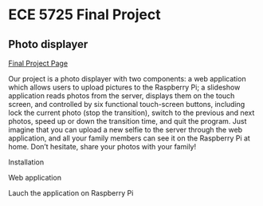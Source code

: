 # ECE 5725 Final Project 
## Photo displayer

[Final Project Page](https://courses.ece.cornell.edu/ece5990/ECE5725_Fall2019_Projects/Dec_10_Demo/Photo%20Displayer/xg284_zl764_W/index.html)

Our project is a photo displayer with two components: a web application which allows users to upload pictures to the Raspberry Pi; a slideshow application reads photos from the server, displays them on the touch screen, and controlled by six functional touch-screen buttons, including lock the current photo (stop the transition), switch to the previous and next photos, speed up or down the transition time, and quit the program.
Just imagine that you can upload a new selfie to the server through the web application, and all your family members can see it on the Raspberry Pi at home. Don’t hesitate, share your photos with your family!

Installation 
  
Web application

Lauch the application on Raspberry Pi

  
